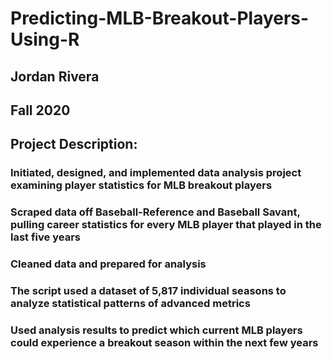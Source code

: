 # Predicting-MLB-Breakout-Players-Using-R

## Jordan Rivera
## Fall 2020

## Project Description:
### Initiated, designed, and implemented data analysis project examining player statistics for MLB breakout players
### Scraped data off Baseball-Reference and Baseball Savant, pulling career statistics for every MLB player that played in the last five years
### Cleaned data and prepared for analysis
### The script used a dataset of 5,817 individual seasons to analyze statistical patterns of advanced metrics
### Used analysis results to predict which current MLB players could experience a breakout season within the next few years

